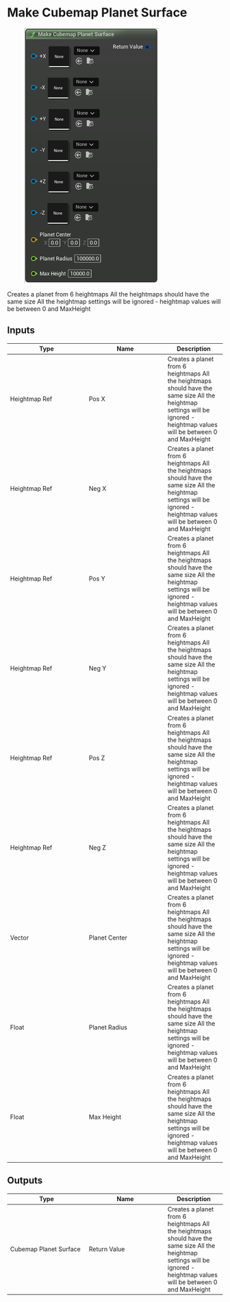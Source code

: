 # Make Cubemap Planet Surface

<div align="left" data-full-width="false">

<figure><img src="Make_Cubemap_Planet_Surface.png" alt=""><figcaption></figcaption></figure>

</div>

Creates a planet from 6 heightmaps
All the heightmaps should have the same size
All the heightmap settings will be ignored - heightmap values will be between 0 and MaxHeight

## Inputs

<table>
<thead><tr><th width="170">Type</th><th width="170">Name</th><th>Description</th></tr></thead>
<tbody>
<tr><td>Heightmap Ref</td><td>Pos X</td><td>Creates a planet from 6 heightmaps
All the heightmaps should have the same size
All the heightmap settings will be ignored - heightmap values will be between 0 and MaxHeight</td></tr>
<tr><td>Heightmap Ref</td><td>Neg X</td><td>Creates a planet from 6 heightmaps
All the heightmaps should have the same size
All the heightmap settings will be ignored - heightmap values will be between 0 and MaxHeight</td></tr>
<tr><td>Heightmap Ref</td><td>Pos Y</td><td>Creates a planet from 6 heightmaps
All the heightmaps should have the same size
All the heightmap settings will be ignored - heightmap values will be between 0 and MaxHeight</td></tr>
<tr><td>Heightmap Ref</td><td>Neg Y</td><td>Creates a planet from 6 heightmaps
All the heightmaps should have the same size
All the heightmap settings will be ignored - heightmap values will be between 0 and MaxHeight</td></tr>
<tr><td>Heightmap Ref</td><td>Pos Z</td><td>Creates a planet from 6 heightmaps
All the heightmaps should have the same size
All the heightmap settings will be ignored - heightmap values will be between 0 and MaxHeight</td></tr>
<tr><td>Heightmap Ref</td><td>Neg Z</td><td>Creates a planet from 6 heightmaps
All the heightmaps should have the same size
All the heightmap settings will be ignored - heightmap values will be between 0 and MaxHeight</td></tr>
<tr><td>Vector</td><td>Planet Center</td><td>Creates a planet from 6 heightmaps
All the heightmaps should have the same size
All the heightmap settings will be ignored - heightmap values will be between 0 and MaxHeight</td></tr>
<tr><td>Float</td><td>Planet Radius</td><td>Creates a planet from 6 heightmaps
All the heightmaps should have the same size
All the heightmap settings will be ignored - heightmap values will be between 0 and MaxHeight</td></tr>
<tr><td>Float</td><td>Max Height</td><td>Creates a planet from 6 heightmaps
All the heightmaps should have the same size
All the heightmap settings will be ignored - heightmap values will be between 0 and MaxHeight</td></tr>
</tbody>
</table>

## Outputs

<table>
<thead><tr><th width="170">Type</th><th width="170">Name</th><th>Description</th></tr></thead>
<tbody>
<tr><td>Cubemap Planet Surface</td><td>Return Value</td><td>Creates a planet from 6 heightmaps
All the heightmaps should have the same size
All the heightmap settings will be ignored - heightmap values will be between 0 and MaxHeight</td></tr>
</tbody>
</table>